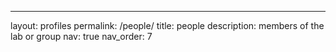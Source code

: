 ---
layout: profiles
permalink: /people/
title: people
description: members of the lab or group
nav: true
nav_order: 7
